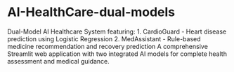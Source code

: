# AI-HealthCare-dual-models
Dual-Model AI Healthcare System featuring: 1. CardioGuard - Heart disease prediction using Logistic Regression 2. MedAssistant - Rule-based medicine recommendation and recovery prediction  A comprehensive Streamlit web application with two integrated AI models for complete health assessment and medical guidance.
